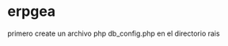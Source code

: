 # erpgea

primero create un archivo php db_config.php en el directorio rais

<pre>

<?php
define('DB_USER', "douglas"); // db user
define('DB_PASSWORD', "programador"); // db password (mention your db password here)
define('DB_DATABASE', "erp"); // database name
define('DB_SERVER', "127.0.0.1"); // db server
 
define('MONEDA',"Bs");
define('IMPUESTO',12);
define('RIF','RUC');
define('IVA','ITBMS');
define('BASE_URL', 'http://localhost/gea/interprise/'); 

function round_up($number, $precision = 3)
{
    $fig = (int) str_pad('1', $precision, '0');
    return (ceil($number * $fig) / $fig);
}

/*========================================
=            Version 1.5 Gea             =
========================================*/
/*---------- 
La ultima version se acomodo
1) tabla de empleados
2) Menu define se cambio la variables


  ----------*/



/*=====  End of Version 1.5 Gea   ======*/

?>
</pre>

